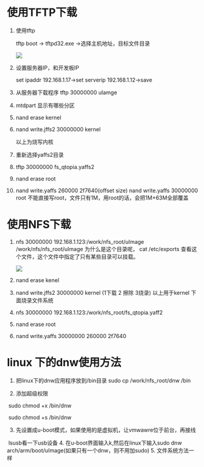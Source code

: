# 使用TFTP下载
1. 使用tftp 

   tftp boot -> tftpd32.exe ->选择主机地址，目标文件目录

   ![](D:\document\markdown\代替dnw\pic\tftp.jpg)

2. 设置服务器IP，和开发板IP

      set ipaddr 192.168.1.17->set serverip 192.168.1.12->save

3. 从服务器下载程序
    tftp 30000000 uIamge

4. mtdpart 显示有哪些分区

5. nand erase kernel 

6. nand write.jffs2 30000000 kernel

    以上为烧写内核

7. 重新选择yaffs2目录
8. tftp 30000000 fs_qtopia.yaffs2
9. nand erase root
10. nand write.yaffs 260000 2f7640(offset size)
    nand write.yaffs 30000000 root 不能直接写root，文件只有1M，用root的话，会把1M+63M全部覆盖
    
# 使用NFS下载
1. nfs 30000000 192.168.1.123:/work/nfs_root/uImage
    /work/nfs/nfs_root/uImage 为什么是这个目录呢， cat /etc/exports 查看这个文件，这个文件中指定了只有某些目录可以挂载。

    ![](D:\document\markdown\代替dnw\pic\etc_exports.jpg)

2. nand erase kenel 

3. nand write.jffs2 30000000 kernel
    (1下载 2 擦除 3烧录)
    以上用于kernel 下面烧录文件系统

4. nfs 30000000 192.168.1.123:/work/nfs_root/fs_qtopia.yaff2

5. nand erase root

6. nand write.yaffs 30000000 260000 2f7640

    

    

# linux 下的dnw使用方法

1. 把linux下的dnw应用程序放到/bin目录 
    sudo cp /work/nfs_root/dnw /bin

2. 添加超级权限

​    sudo chmod +x /bin/dnw

​    sudo chmod +s /bin/dnw

3. 先设置成u-boot模式，如果使用的是虚拟机，让vmwawre位于前台，再接线 

​    lsusb看一下usb设备
4. 在u-boot界面输入k,然后在linux下输入sudo dnw arch/arm/boot/uImage(如果只有一个dnw，则不用加sudo)
5.  文件系统方法一样
  

  ​    
